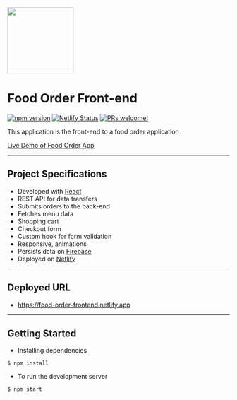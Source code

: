 <img src="https://upload.wikimedia.org/wikipedia/commons/thumb/a/a7/React-icon.svg/1200px-React-icon.svg.png" height="150"/>

# Food Order Front-end

[![npm version](https://badge.fury.io/js/react.svg)](https://badge.fury.io/js/react)
[![Netlify Status](https://api.netlify.com/api/v1/badges/0fbfae1a-d4f9-458c-928e-3ef9f3c6c9fa/deploy-status)](https://app.netlify.com/sites/food-order-frontend/deploys)
<a href="https://github.com/grigsby9/food-order-frontend/issues">
<img src="https://img.shields.io/badge/PRs-welcome-brightgreen.svg" alt="PRs welcome!" />
</a>

This application is the front-end to a food order application

[Live Demo of Food Order App](https://food-order-frontend.netlify.app)

---

## Project Specifications

- Developed with [React](https://reactjs.org/)
- REST API for data transfers
- Submits orders to the back-end
- Fetches menu data
- Shopping cart
- Checkout form
- Custom hook for form validation
- Responsive, animations
- Persists data on [Firebase](https://firebase.google.com/)
- Deployed on [Netlify](https://www.netlify.com/)

---

## Deployed URL

- https://food-order-frontend.netlify.app

---

## Getting Started

- Installing dependencies

```
$ npm install
```

- To run the development server

```
$ npm start
```
